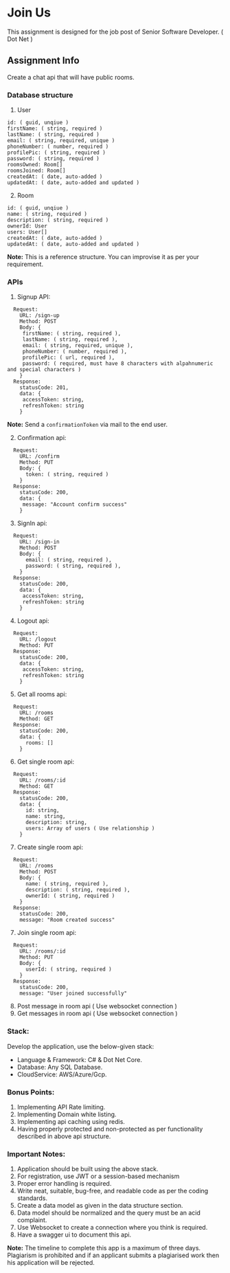 # Join Us

This assignment is designed for the job post of Senior Software Developer. ( Dot Net )

## Assignment Info

Create a chat api that will have public rooms.

### Database structure

1. User
```
id: ( guid, unqiue )
firstName: ( string, required )
lastName: ( string, required )
email: ( string, required, unique )
phoneNumber: ( number, required )
profilePic: ( string, required )
password: ( string, required )
roomsOwned: Room[]
roomsJoined: Room[]
createdAt: ( date, auto-added )
updatedAt: ( date, auto-added and updated )
```

2. Room
```
id: ( guid, unqiue )
name: ( string, required )
description: ( string, required )
ownerId: User
users: User[]
createdAt: ( date, auto-added )
updatedAt: ( date, auto-added and updated )
```

**Note:** This is a reference structure. You can improvise it as per your requirement.

### APIs

1. Signup API:
```
  Request:
    URL: /sign-up
    Method: POST
    Body: {
     firstName: ( string, required ),
     lastName: ( string, required ),
     email: ( string, required, unique ),
     phoneNumber: ( number, required ),
     profilePic: ( url, required ),
     password: ( required, must have 8 characters with alpahnumeric and special characters )
    }
  Response:
    statusCode: 201,
    data: {
     accessToken: string,
     refreshToken: string
    }
```
**Note:** Send a `confirmationToken` via mail to the end user.

2. Confirmation api:
```
  Request:
    URL: /confirm
    Method: PUT
    Body: {
      token: ( string, required )
    }
  Response:
    statusCode: 200,
    data: {
     message: "Account confirm success"
    }
```

3. SignIn api:
```
  Request:
    URL: /sign-in
    Method: POST
    Body: {
      email: ( string, required ),
      password: ( string, required ),
    }
  Response:
    statusCode: 200,
    data: {
     accessToken: string,
     refreshToken: string
    }
```

4. Logout api:
```
  Request:
    URL: /logout
    Method: PUT
  Response:
    statusCode: 200,
    data: {
     accessToken: string,
     refreshToken: string
    }
```

5. Get all rooms api:
```
  Request:
    URL: /rooms
    Method: GET
  Response:
    statusCode: 200,
    data: {
      rooms: []
    }
```

6. Get single room api:
```
  Request:
    URL: /rooms/:id
    Method: GET
  Response:
    statusCode: 200,
    data: {
      id: string,
      name: string,
      description: string,
      users: Array of users ( Use relationship )
    }
```

7. Create single room api:
```
  Request:
    URL: /rooms
    Method: POST
    Body: {
      name: ( string, required ),
      description: ( string, required ),
      ownerId: ( string, required )
    }
  Response:
    statusCode: 200,
    message: "Room created success"
```

7. Join single room api:
```
  Request:
    URL: /rooms/:id
    Method: PUT
    Body: {
      userId: ( string, required )
    }
  Response:
    statusCode: 200,
    message: "User joined successfully"
```

8. Post message in room api ( Use websocket connection )
9. Get messages in room api ( Use websocket connection )


### Stack:
Develop the application, use the below-given stack:

* Language & Framework: C# & Dot Net Core.
* Database: Any SQL Database.
* CloudService: AWS/Azure/Gcp.

### Bonus Points:
1. Implementing API Rate limiting.
2. Implementing Domain white listing.
3. Implementing api caching using redis.
4. Having properly protected and non-protected as per functionality described in above api structure.

### Important Notes:

1. Application should be built using the above stack.
2. For registration, use JWT or a session-based mechanism
3. Proper error handling is required.
4. Write neat, suitable, bug-free, and readable code as per the coding standards.
5. Create a data model as given in the data structure section.
6. Data model should be normalized and the query must be an acid complaint.
7. Use Websocket to create a connection where you think is required.
8. Have a swagger ui to document this api.

**Note:** The timeline to complete this app is a maximum of three days. Plagiarism is
prohibited and if an applicant submits a plagiarised work then his application
will be rejected.
